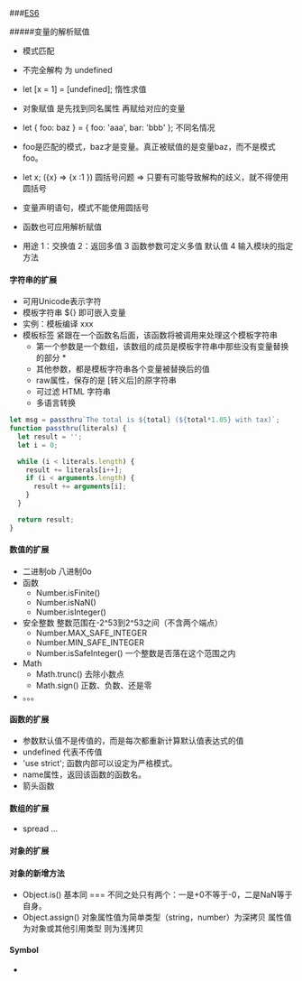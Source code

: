 ###[ES6](https://es6.ruanyifeng.com/)

#####变量的解析赋值
+ 模式匹配
+ 不完全解构 为 undefined
+ let [x = 1] = [undefined]; 惰性求值

+ 对象赋值 是先找到同名属性 再赋给对应的变量
+ let { foo: baz } = { foo: 'aaa', bar: 'bbb' }; 不同名情况
+ foo是匹配的模式，baz才是变量。真正被赋值的是变量baz，而不是模式foo。
+ let x; ({x} => {x :1 }) 圆括号问题 => 只要有可能导致解构的歧义，就不得使用圆括号
+ 变量声明语句，模式不能使用圆括号
+ 函数也可应用解析赋值
+ 用途 1：交换值 2：返回多值 3 函数参数可定义多值 默认值  4 输入模块的指定方法

#### 字符串的扩展
+ 可用Unicode表示字符
+ 模板字符串 ${} 即可嵌入变量
+ 实例：模板编译 xxx
+ 模板标签 紧跟在一个函数名后面，该函数将被调用来处理这个模板字符串
   + 第一个参数是一个数组，该数组的成员是模板字符串中那些没有变量替换的部分 *
   + 其他参数，都是模板字符串各个变量被替换后的值
   +  raw属性，保存的是 [转义后]的原字符串
   + 可过滤 HTML 字符串
   + 多语言转换
```javascript
let msg = passthru`The total is ${total} (${total*1.05} with tax)`;
function passthru(literals) {
  let result = '';
  let i = 0;

  while (i < literals.length) {
    result += literals[i++];
    if (i < arguments.length) {
      result += arguments[i];
    }
  }

  return result;
}
```

#### 数值的扩展
+ 二进制ob 八进制0o
+ 函数
    + Number.isFinite()
    + Number.isNaN()
    + Number.isInteger()
+ 安全整数 整数范围在-2^53到2^53之间（不含两个端点）
    + Number.MAX_SAFE_INTEGER
    + Number.MIN_SAFE_INTEGER
    + Number.isSafeInteger()  一个整数是否落在这个范围之内
+ Math
    + Math.trunc() 去除小数点
    + Math.sign()  正数、负数、还是零
+ 。。。
    
#### 函数的扩展
+ 参数默认值不是传值的，而是每次都重新计算默认值表达式的值
+ undefined 代表不传值
+ 'use strict'; 函数内部可以设定为严格模式。
+ name属性，返回该函数的函数名。
+ 箭头函数
#### 数组的扩展
+ spread ...
#### 对象的扩展

#### 对象的新增方法
+ Object.is() 基本同 === 不同之处只有两个：一是+0不等于-0，二是NaN等于自身。
+ Object.assign() 对象属性值为简单类型（string，number）为深拷贝 属性值为对象或其他引用类型 则为浅拷贝

#### Symbol
+ 